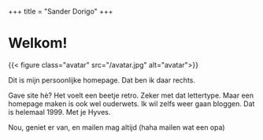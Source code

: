 +++
title = "Sander Dorigo"
+++

# Welkom!

{{< figure class="avatar" src="/avatar.jpg" alt="avatar">}}

Dit is mijn persoonlijke homepage. Dat ben ik daar rechts.

Gave site hè? Het voelt een beetje retro. Zeker met dat lettertype. Maar een homepage maken is ook wel ouderwets.
Ik wil zelfs weer gaan bloggen. Dat is helemaal 1999. Met je Hyves.

Nou, geniet er van, en mailen mag altijd (haha mailen wat een opa)